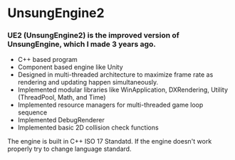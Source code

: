 # UnsungEngine2

### UE2 (UnsungEngine2) is the improved version of UnsungEngine, which I made 3 years ago.
- C++ based program
- Component based engine like Unity
- Designed in multi-threaded architecture to maximize frame rate as rendering and updating happen simultaneously.
- Implemented modular libraries like WinApplication, DXRendering, Utility (ThreadPool, Math, and Time)
- Implemented resource managers for multi-threaded game loop sequence
- Implemented DebugRenderer
- Implemented basic 2D collision check functions

The engine is built in C++ ISO 17 Standatd. If the engine doesn't work properly try to change language standard.
